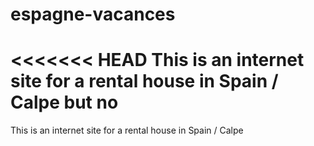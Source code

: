 espagne-vacances
================


<<<<<<< HEAD
This is an internet site for a rental house in Spain / Calpe but no
=======
This is an internet site for a rental house in Spain / Calpe
